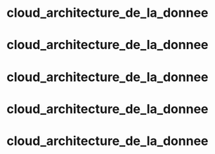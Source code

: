 # cloud_architecture_de_la_donnee
# cloud_architecture_de_la_donnee
# cloud_architecture_de_la_donnee
# cloud_architecture_de_la_donnee
# cloud_architecture_de_la_donnee
